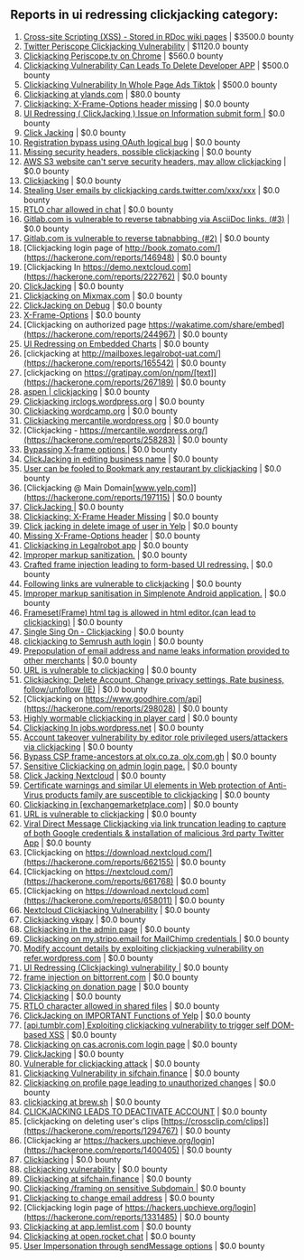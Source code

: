 ## Reports in ui redressing clickjacking category:
1. [Cross-site Scripting (XSS) - Stored in RDoc wiki pages](https://hackerone.com/reports/662287) | $3500.0 bounty
2. [Twitter Periscope Clickjacking Vulnerability](https://hackerone.com/reports/591432) | $1120.0 bounty
3. [Clickjacking Periscope.tv on Chrome](https://hackerone.com/reports/198622) | $560.0 bounty
4. [Clickjacking Vulnerability Can Leads To Delete Developer APP](https://hackerone.com/reports/1416612) | $500.0 bounty
5. [Clickjacking Vulnerability In Whole Page Ads Tiktok](https://hackerone.com/reports/1418857) | $500.0 bounty
6. [Clickjacking at ylands.com](https://hackerone.com/reports/405342) | $80.0 bounty
7. [Clickjacking: X-Frame-Options header missing](https://hackerone.com/reports/163646) | $0.0 bounty
8. [UI Redressing ( ClickJacking ) Issue on Information submit form ](https://hackerone.com/reports/163753) | $0.0 bounty
9. [Click Jacking](https://hackerone.com/reports/163888) | $0.0 bounty
10. [Registration bypass using OAuth logical bug](https://hackerone.com/reports/64946) | $0.0 bounty
11. [Missing security headers, possible clickjacking](https://hackerone.com/reports/64645) | $0.0 bounty
12. [AWS S3 website can't serve security headers, may allow clickjacking](https://hackerone.com/reports/149572) | $0.0 bounty
13. [Clickjacking](https://hackerone.com/reports/200419) | $0.0 bounty
14. [Stealing User emails by clickjacking cards.twitter.com/xxx/xxx](https://hackerone.com/reports/154963) | $0.0 bounty
15. [RTLO char allowed in chat](https://hackerone.com/reports/196222) | $0.0 bounty
16. [Gitlab.com is vulnerable to reverse tabnabbing via AsciiDoc links. (#3)](https://hackerone.com/reports/213114) | $0.0 bounty
17. [Gitlab.com is vulnerable to reverse tabnabbing. (#2)](https://hackerone.com/reports/212629) | $0.0 bounty
18. [Clickjacking login page of http://book.zomato.com/](https://hackerone.com/reports/146948) | $0.0 bounty
19. [Clickjacking In https://demo.nextcloud.com](https://hackerone.com/reports/222762) | $0.0 bounty
20. [ClickJacking](https://hackerone.com/reports/183127) | $0.0 bounty
21. [Clickjacking on Mixmax.com](https://hackerone.com/reports/234713) | $0.0 bounty
22. [ClickJacking on Debug](https://hackerone.com/reports/225555) | $0.0 bounty
23. [X-Frame-Options](https://hackerone.com/reports/237071) | $0.0 bounty
24. [Clickjacking on authorized page https://wakatime.com/share/embed](https://hackerone.com/reports/244967) | $0.0 bounty
25. [UI Redressing on Embedded Charts](https://hackerone.com/reports/244697) | $0.0 bounty
26. [clickjacking at http://mailboxes.legalrobot-uat.com/](https://hackerone.com/reports/165542) | $0.0 bounty
27. [clickjacking on https://gratipay.com/on/npm/[text]](https://hackerone.com/reports/267189) | $0.0 bounty
28. [aspen | clickjacking](https://hackerone.com/reports/272387) | $0.0 bounty
29. [Clickjacking irclogs.wordpress.org](https://hackerone.com/reports/267075) | $0.0 bounty
30. [Clickjacking wordcamp.org](https://hackerone.com/reports/230581) | $0.0 bounty
31. [Clickjacking mercantile.wordpress.org](https://hackerone.com/reports/264125) | $0.0 bounty
32. [Clickjacking - https://mercantile.wordpress.org/](https://hackerone.com/reports/258283) | $0.0 bounty
33. [Bypassing X-frame options ](https://hackerone.com/reports/283951) | $0.0 bounty
34. [ClickJacking in editing business name](https://hackerone.com/reports/227837) | $0.0 bounty
35. [User can be fooled to Bookmark any restaurant by clickjacking](https://hackerone.com/reports/228295) | $0.0 bounty
36. [Clickjacking @ Main Domain[www.yelp.com]](https://hackerone.com/reports/197115) | $0.0 bounty
37. [ClickJacking ](https://hackerone.com/reports/179839) | $0.0 bounty
38. [Clickjacking: X-Frame Header Missing](https://hackerone.com/reports/168358) | $0.0 bounty
39. [Click jacking in delete image of user in Yelp](https://hackerone.com/reports/201848) | $0.0 bounty
40. [Missing X-Frame-Options header](https://hackerone.com/reports/49888) | $0.0 bounty
41. [Clickjacking in Legalrobot app](https://hackerone.com/reports/270454) | $0.0 bounty
42. [Improper markup sanitization.](https://hackerone.com/reports/289823) | $0.0 bounty
43. [Crafted frame injection leading to form-based UI redressing.](https://hackerone.com/reports/291683) | $0.0 bounty
44. [Following links are vulnerable to clickjacking](https://hackerone.com/reports/289246) | $0.0 bounty
45. [Improper markup sanitisation in Simplenote Android application.](https://hackerone.com/reports/297547) | $0.0 bounty
46. [Frameset(Frame) html tag is allowed in html editor.(can lead to clickjacking)](https://hackerone.com/reports/285609) | $0.0 bounty
47. [Single Sing On - Clickjacking](https://hackerone.com/reports/299009) | $0.0 bounty
48. [clickjacking to Semrush auth login](https://hackerone.com/reports/318295) | $0.0 bounty
49. [Prepopulation of email address and name leaks information provided to other merchants](https://hackerone.com/reports/316290) | $0.0 bounty
50. [URL is vulnerable to clickjacking](https://hackerone.com/reports/337219) | $0.0 bounty
51. [Clickjacking: Delete Account, Change privacy settings, Rate business, follow/unfollow (IE)](https://hackerone.com/reports/338569) | $0.0 bounty
52. [Clickjacking on https://www.goodhire.com/api](https://hackerone.com/reports/298028) | $0.0 bounty
53. [Highly wormable clickjacking in player card](https://hackerone.com/reports/85624) | $0.0 bounty
54. [Clickjacking In jobs.wordpress.net](https://hackerone.com/reports/223024) | $0.0 bounty
55. [Account takeover vulnerability by editor role privileged users/attackers via clickjacking](https://hackerone.com/reports/388254) | $0.0 bounty
56. [Bypass CSP  frame-ancestors at olx.co.za, olx.com.gh](https://hackerone.com/reports/371980) | $0.0 bounty
57. [Sensitive Clickjacking on admin login page.](https://hackerone.com/reports/389145) | $0.0 bounty
58. [Click Jacking Nextcloud](https://hackerone.com/reports/347782) | $0.0 bounty
59. [Certificate warnings and similar UI elements in Web protection of Anti-Virus products family are susceptible to clickjacking](https://hackerone.com/reports/463695) | $0.0 bounty
60. [Clickjacking in [exchangemarketplace.com]](https://hackerone.com/reports/658217) | $0.0 bounty
61. [URL is vulnerable to clickjacking](https://hackerone.com/reports/712376) | $0.0 bounty
62. [Viral Direct Message Clickjacking via link truncation leading to capture of both Google credentials & installation of malicious 3rd party Twitter App](https://hackerone.com/reports/643274) | $0.0 bounty
63. [Clickjacking on https://download.nextcloud.com/](https://hackerone.com/reports/662155) | $0.0 bounty
64. [Clickjacking on https://nextcloud.com/](https://hackerone.com/reports/661768) | $0.0 bounty
65. [Clickjacking on https://download.nextcloud.com](https://hackerone.com/reports/658011) | $0.0 bounty
66. [Nextcloud Clickjacking Vulnerability](https://hackerone.com/reports/710996) | $0.0 bounty
67. [Clickjacking vkpay](https://hackerone.com/reports/374817) | $0.0 bounty
68. [Clickjacking in the admin page](https://hackerone.com/reports/728004) | $0.0 bounty
69. [Clickjacking on my.stripo.email for MailChimp credentials ](https://hackerone.com/reports/737625) | $0.0 bounty
70. [Modify account details by exploiting clickjacking vulnerability on refer.wordpress.com](https://hackerone.com/reports/765355) | $0.0 bounty
71. [UI Redressing (Clickjacking) vulnerability ](https://hackerone.com/reports/776932) | $0.0 bounty
72. [frame injection on bittorrent.com](https://hackerone.com/reports/846430) | $0.0 bounty
73. [Clickjacking on donation page](https://hackerone.com/reports/921709) | $0.0 bounty
74. [Clickjacking](https://hackerone.com/reports/832593) | $0.0 bounty
75. [RTLO character allowed in shared files](https://hackerone.com/reports/229170) | $0.0 bounty
76. [ClickJacking on IMPORTANT Functions of Yelp](https://hackerone.com/reports/305128) | $0.0 bounty
77. [[api.tumblr.com] Exploiting clickjacking vulnerability to trigger self DOM-based XSS](https://hackerone.com/reports/953579) | $0.0 bounty
78. [Clickjacking on cas.acronis.com login page](https://hackerone.com/reports/971234) | $0.0 bounty
79. [ClickJacking](https://hackerone.com/reports/947690) | $0.0 bounty
80. [Vulnerable for clickjacking attack](https://hackerone.com/reports/1188639) | $0.0 bounty
81. [Clickjacking Vulnerability in sifchain.finance](https://hackerone.com/reports/1185949) | $0.0 bounty
82. [Clickjacking on profile page leading to unauthorized changes](https://hackerone.com/reports/1198907) | $0.0 bounty
83. [clickjacking at  brew.sh](https://hackerone.com/reports/1245972) | $0.0 bounty
84. [CLICKJACKING LEADS TO DEACTIVATE ACCOUNT](https://hackerone.com/reports/1301113) | $0.0 bounty
85. [clickjacking on deleting user's clips [https://crossclip.com/clips]](https://hackerone.com/reports/1294767) | $0.0 bounty
86. [Clickjacking ar https://hackers.upchieve.org/login](https://hackerone.com/reports/1400405) | $0.0 bounty
87. [Clickjacking](https://hackerone.com/reports/1206138) | $0.0 bounty
88. [clickjacking vulnerability](https://hackerone.com/reports/1199904) | $0.0 bounty
89. [	 Clickjacking at sifchain.finance](https://hackerone.com/reports/1212595) | $0.0 bounty
90. [Clickjacking /framing on sensitive Subdomain ](https://hackerone.com/reports/1195209) | $0.0 bounty
91. [Clickjacking to change email address](https://hackerone.com/reports/783191) | $0.0 bounty
92. [Clickjacking login page of https://hackers.upchieve.org/login](https://hackerone.com/reports/1331485) | $0.0 bounty
93. [Clickjacking at  app.lemlist.com](https://hackerone.com/reports/1574017) | $0.0 bounty
94. [Clickjacking at open.rocket.chat](https://hackerone.com/reports/1584034) | $0.0 bounty
95. [User Impersonation through sendMessage options](https://hackerone.com/reports/1031525) | $0.0 bounty